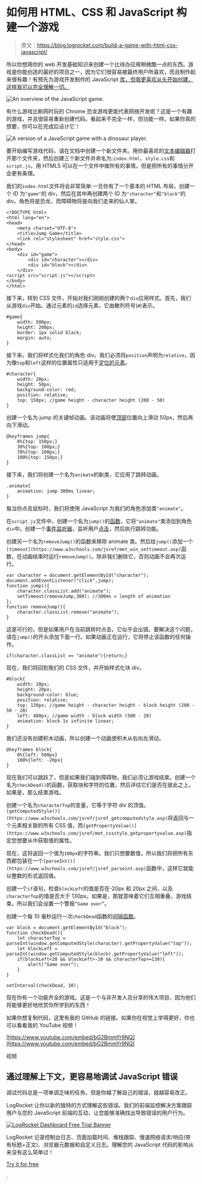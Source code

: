 # 如何用 HTML、CSS 和 JavaScript 构建一个游戏

> 原文：<https://blog.logrocket.com/build-a-game-with-html-css-javascript/>

所以你想用你的 web 开发基础知识来创建一个比待办应用稍微酷一点的东西。游戏是你能创造的最好的项目之一，因为它们很容易被最终用户所喜欢，而且制作起来很有趣！有预先为游戏开发制作的 JavaScript [库，但我更喜欢从头开始创建，这样我可以完全理解一切。](https://github.com/collections/javascript-game-engines)

![An overview of the JavaScript game.](img/252b93c9e083595e6565166749c8697f.png)

有什么游戏比断网时玩的 Chrome 恐龙游戏更能代表网络开发呢？这是一个有趣的游戏，并且很容易重新创建代码。看起来不完全一样，但功能一样。如果你真的想要，你可以在完成后设计它！

![A version of a JavaScript game with a dinosaur player.](img/9e2aa4db620c71260154db82f32235cf.png)

要开始编写游戏代码，请在文档中创建一个新文件夹。用你最喜欢的[文本编辑器](http://brackets.io/)打开那个文件夹，然后创建三个新文件并命名为:`index.html`、`style.css`和`script.js`。用 HTML5 可以在一个文件中做所有的事情，但是把所有的事情分开会更有条理。

我们的`index.html`文件将会非常简单:一旦你有了一个基本的 HTML 布局，创建一个 ID 为`"game"`的 div，然后在其中再创建两个 ID 为`"character"`和`"block"`的 div。角色将是恐龙，而障碍物将是向我们走来的仙人掌。

```
<!DOCTYPE html>
<html lang="en">
<head>
    <meta charset="UTF-8">
    <title>Jump Game</title>
    <link rel="stylesheet" href="style.css">
</head>
<body>
    <div id="game">
        <div id="character"></div>
        <div id="block"></div>
    </div>
<script src="script.js"></script>
</body>
</html>
```

接下来，转到 CSS 文件，开始对我们刚刚创建的两个`div`应用样式。首先，我们从游戏`div`开始。通过元素的`id`选择元素，它由散列符号(`#`)表示。

```
#game{
    width: 500px;
    height: 200px;
    border: 1px solid black;
    margin: auto;
}
```

接下来，我们将样式化我们的角色 div。我们必须将`position`声明为`relative`，因为像`top`和`left`这样的位置属性只适用于[定位的元素](https://www.w3schools.com/css/css_positioning.asp)。

```
#character{
    width: 20px;
    height: 50px;
    background-color: red;
    position: relative;
    top: 150px; //game height - character height (200 - 50)
}
```

创建一个名为 jump 的关键帧动画。该动画将使[顶部](https://www.w3schools.com/cssref/pr_pos_top.asp)位置向上滑动 50px，然后再向下滑动。

```
@keyframes jump{
    0%{top: 150px;}
    30%{top: 100px;}
    70%{top: 100px;}
    100%{top: 150px;}
}
```

接下来，我们将创建一个名为`animate`的新类，它应用了跳转动画。

```
.animate{
    animation: jump 300ms linear;
}
```

每当你点击鼠标时，我们将使用 JavaScript 为我们的角色添加类`"animate"`。

在`script.js`文件中，创建一个名为`jump()`的[函数](https://www.w3schools.com/js/js_function_definition.asp)，它将`"animate"`类添加到角色`div`中。创建一个[事件监听器](https://www.w3schools.com/js/js_htmldom_eventlistener.asp)，监听用户[点击](https://www.w3schools.com/jsref/met_document_addeventlistener.asp)，然后执行跳转功能。

创建另一个名为`removeJump()`的函数来移除 animate 类。然后给`jump()`添加一个`[timeout](https://www.w3schools.com/jsref/met_win_settimeout.asp)`函数，在动画结束时运行`removeJump()`。除非我们删除它，否则动画不会再次运行。

```
var character = document.getElementById("character");
document.addEventListener("click",jump);
function jump(){
    character.classList.add("animate");
    setTimeout(removeJump,300); //300ms = length of animation
};
function removeJump(){
    character.classList.remove("animate");
}
```

这是可行的，但是如果用户在当前跳转时点击，它似乎会出错。要解决这个问题，请在`jump()`的开头添加下面一行。如果动画正在运行，它将停止该函数的任何操作。

```
if(character.classList == "animate"){return;}
```

现在，我们将回到我们的 CSS 文件，并开始样式化块 div。

```
#block{
    width: 20px;
    height: 20px;
    background-color: blue;
    position: relative;
    top: 130px; //game height - character height - block height (200 - 50 - 20)
    left: 480px; //game width - block width (500 - 20)
    animation: block 1s infinite linear;
}
```

我们还没有创建积木动画，所以创建一个动画使积木从右向左滑动。

```
@keyframes block{
    0%{left: 500px} 
    100%{left: -20px}
}
```

现在我们可以跳跃了，但是如果我们碰到障碍物，我们必须让游戏结束。创建一个名为`checkDead()`的函数，获取块和字符的位置，然后评估它们是否在彼此之上。如果是，那么结束游戏。

创建一个名为`characterTop`的变量，它等于字符 div 的顶值。`[getComputedStyle()](https://www.w3schools.com/jsref/jsref_getcomputedstyle.asp)`将返回与一个元素相关联的所有 CSS 值，而`[getPropertyValue()](https://www.w3schools.com/jsref/met_cssstyle_getpropertyvalue.asp)`指定您想要从中获取值的属性。

现在，这将返回一个值为`100px`的字符串。我们只想要数值，所以我们将把所有东西都包装在一个`[parseInt()](https://www.w3schools.com/jsref/jsref_parseint.asp)`函数中，这样它就能以整数的形式返回值。

创建一个`if`语句，检查`blockLeft`的值是否在-20px 和 20px 之间，以及`characterTop`的值是否大于 130px。如果是，那就意味着它们互相重叠，游戏结束。所以我们会设置一个警报`“Game over”`。

创建一个每 10 毫秒运行一次`checkDead`函数的[间隔函数](https://www.w3schools.com/jsref/met_win_setinterval.asp)。

```
var block = document.getElementById("block");
function checkDead(){
    let characterTop = parseInt(window.getComputedStyle(character).getPropertyValue("top"));
    let blockLeft = parseInt(window.getComputedStyle(block).getPropertyValue("left"));
    if(blockLeft<20 && blockLeft>-20 && characterTop>=130){
        alert("Game over");
    }
}

setInterval(checkDead, 10);
```

现在你有一个功能齐全的游戏。这是一个与非开发人员分享的伟大项目，因为他们将能够更好地欣赏你所学到的东西！

如果你想复制代码，这里有我的 GitHub 的链接。如果你在视觉上学得更好，你也可以看看我的 YouTube 视频！

[https://www.youtube.com/embed/bG2BmmYr9NQ](https://www.youtube.com/embed/bG2BmmYr9NQ)

视频

## 通过理解上下文，更容易地调试 JavaScript 错误

调试代码总是一项单调乏味的任务。但是你越了解自己的错误，就越容易改正。

LogRocket 让你以新的独特的方式理解这些错误。我们的前端监控解决方案跟踪用户与您的 JavaScript 前端的互动，让您能够准确找出导致错误的用户行为。

[![LogRocket Dashboard Free Trial Banner](img/cbfed9be3defcb505e662574769a7636.png)](https://lp.logrocket.com/blg/javascript-signup)

LogRocket 记录控制台日志、页面加载时间、堆栈跟踪、慢速网络请求/响应(带有标题+正文)、浏览器元数据和自定义日志。理解您的 JavaScript 代码的影响从来没有这么简单过！

[Try it for free](https://lp.logrocket.com/blg/javascript-signup)

.
